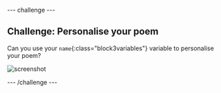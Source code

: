 --- challenge ---
## Challenge: Personalise your poem
Can you use your `name`{:class="block3variables"} variable to personalise your poem? 

![screenshot](images/poetry-name-comp.png)


--- /challenge ---